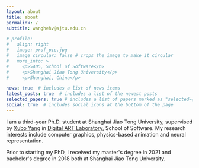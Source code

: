 ```yaml
---
layout: about
title: about
permalink: /
subtitle: wanghehv@sjtu.edu.cn

# profile:
#   align: right
#   image: prof_pic.jpg
#   image_circular: false # crops the image to make it circular
#   more_info: >
#     <p>5405, School of Software</p>
#     <p>Shanghai Jiao Tong University</p>
#     <p>Shanghai, China</p>

news: true  # includes a list of news items
latest_posts: true  # includes a list of the newest posts
selected_papers: true # includes a list of papers marked as "selected={true}"
social: true  # includes social icons at the bottom of the page
---
```


I am a third-year Ph.D. student at Shanghai Jiao Tong University, supervised by [Xubo Yang](http://dalab.se.sjtu.edu.cn/www/home/?page_id=143) in [Digital ART Laboratory](http://dalab.se.sjtu.edu.cn/), School of Software. My research interests include computer graphics, physics-based animation and neural representation. 

Prior to starting my PhD, I received my master's degree in 2021 and bachelor's degree in 2018 both at Shanghai Jiao Tong University.

<!-- Write your biography here. Tell the world about yourself. Link to your favorite [subreddit](http://reddit.com). You can put a picture in, too. The code is already in, just name your picture `prof_pic.jpg` and put it in the `img/` folder.

Put your address / P.O. box / other info right below your picture. You can also disable any of these elements by editing `profile` property of the YAML header of your `_pages/about.md`. Edit `_bibliography/papers.bib` and Jekyll will render your [publications page](/al-folio/publications/) automatically.

Link to your social media connections, too. This theme is set up to use [Font Awesome icons](https://fontawesome.com/) and [Academicons](https://jpswalsh.github.io/academicons/), like the ones below. Add your Facebook, Twitter, LinkedIn, Google Scholar, or just disable all of them. -->
